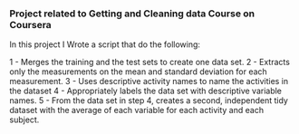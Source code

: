 ### Project related to Getting and Cleaning data Course on Coursera 
In this project I Wrote a script that do the following:

  1 - Merges the training and the test sets to create one data set.
  2 - Extracts only the measurements on the mean and standard deviation for each measurement.
  3 - Uses descriptive activity names to name the activities in the dataset
  4 - Appropriately labels the data set with descriptive variable names.
  5 - From the data set in step 4, creates a second, independent tidy dataset with the average of each variable for each activity and each          subject.
